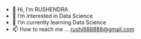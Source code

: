 - 👋 Hi, I’m RUSHENDRA
- 👀 I’m interested in Data Science
- 🌱 I’m currently learning Data Science 
- 📫 How to reach me ... rushi888888@gmail.com

<!---
RUSHENDRA2001/RUSHENDRA2001 is a ✨ special ✨ repository because its `README.md` (this file) appears on your GitHub profile.
You can click the Preview link to take a look at your changes.
--->
